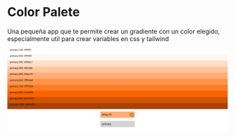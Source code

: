 # Color Palete

Una pequeña app que te permite crear un gradiente con un color elegido, especialmente util para crear variables en css y tailwind

<img src="/public/readmeimage.png">
